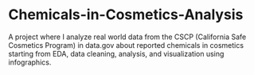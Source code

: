 # Chemicals-in-Cosmetics-Analysis
A project where I analyze real world data from the CSCP (California Safe Cosmetics Program) in data.gov about reported chemicals in cosmetics starting from EDA, data cleaning, analysis, and visualization using infographics.
